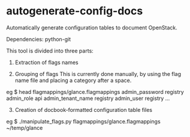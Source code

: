 autogenerate-config-docs
========================

Automatically generate configuration tables to document OpenStack.

Dependencies: python-git

This tool is divided into three parts:

1) Extraction of flags names


2) Grouping of flags
This is currently done manually, by using the flag name file and placing
a category after a space.

eg
$ head flagmappings/glance.flagmappings 
admin\_password registry
admin\_role api
admin\_tenant\_name registry
admin\_user registry
...

3) Creation of docbook-formatted configuration table files

eg
$ ./manipulate\_flags.py flagmappings/glance.flagmappings ~/temp/glance
